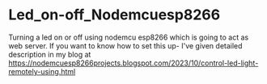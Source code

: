 # Led_on-off_Nodemcuesp8266
Turning a led on or off using nodemcu esp8266 which is going to act as web server.
If you want to know how to set this up- I've given detailed description in my blog at https://nodemcuesp8266projects.blogspot.com/2023/10/control-led-light-remotely-using.html
